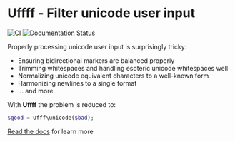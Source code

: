 # Uffff - Filter unicode user input
[![CI](https://github.com/lstrojny/uffff/actions/workflows/ci.yml/badge.svg)](https://github.com/lstrojny/uffff/actions/workflows/ci.yml) [![Documentation Status](https://readthedocs.org/projects/uffff/badge/?version=latest)](https://uffff.readthedocs.io/en/latest/?badge=latest)

Properly processing unicode user input is surprisingly tricky:

-   Ensuring bidirectional markers are balanced properly
-   Trimming whitespaces and handling esoteric unicode whitespaces well
-   Normalizing unicode equivalent characters to a well-known form
-   Harmonizing newlines to a single format
-   … and more

With **Uffff** the problem is reduced to:

```php
$good = Ufff\unicode($bad);
```

[Read the docs](https://uffff.readthedocs.io/) for learn more